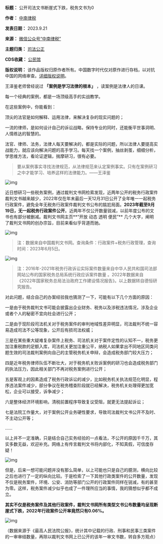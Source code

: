 

**标题：** 公开司法文书断崖式下跌，税务文书为0  

**作者：** [中南律税](https://chinadigitaltimes.net/space/中南律税)  

**发表日期：** 2023.9.21  

**来源：** [微信公众号“中南律税”](https://web.archive.org/web/20230921212710/https://mp.weixin.qq.com/s/dIgdZKPWv9buFil75dVzoQ)  

**主题归类：** [司法公正](https://chinadigitaltimes.net/space/司法公正)  

**CDS收藏：** [公民馆](https://chinadigitaltimes.net/space/%E5%85%AC%E6%B0%91%E9%A6%86)  

**版权说明：** 该作品版权归原作者所有。中国数字时代仅对原作进行存档，以对抗中国的网络审查。[详细版权说明](https://chinadigitaltimes.net/chinese/copyright)。


王泽鉴老师曾经说过 **「案例是学习法律的根本」** ，读案例是法律人的日课。


每一个经典的案例，都是一场顶级高手的实战教学。


在这些案例中，你能看到：


顶尖的法官是如何解释、运用法律，来解决复杂的现实问题的；


一流的律师，是如何设计自己的诉讼战略，保持专业的同时，还能衡平世事洞明、人情练达的智慧的。


法官、律师、法务，法律人每天要解决的，都是实际的问题，所以法律人要提高实战能力，就应该向解决问题的高手学习。每天找一个案例，抽丝剥茧，细细分析，学思维方法，看论证逻辑，揣摩研习，很有必要。



> 
> 要从案例事实寻找法律规范，从法律规范来认定案例事实。只有在案例研习之中才能学习、培养这样的法律能力。——王泽鉴
> 
> 
> 


![img](https://chinadigitaltimes.net/chinese/files/2023/09/post-700491-650cb5da20394.)


近日想研习一些税务案例，通过裁判文书网检索发现，近两年公开的税务行政案件裁判文书越来越少，2022年仅在年末最后一天12月31日公开了全年唯一一起税务行政案件，避免全年无税务行政案件裁判文书公布的尴尬局面。**2023年截至9月19日，无一起税务行政案件公开**。近两年不仅公开数量锐减，以前年度公布的文书也有部分被删减。裁判文书网主页**“开放 动态 透明 便民”** 几个大字，阐明了裁判文书网的创办宗旨，目前来看似乎背道而驰。


![img](https://chinadigitaltimes.net/chinese/files/2023/09/post-700491-650cb5da3fa0c.png)



> 
> 注：数据来自中国裁判文书网。查询条件：行政案件+税务行政管理，查询时间：2023年6月5日。
> 
> 
> 


![img](https://chinadigitaltimes.net/chinese/files/2023/09/post-700491-650cb5da5e818.png)



> 
> 注：2016年-2021年税务行政诉讼实际案件数量来自中华人民共和国司法部网站公布的国家税务总局系统行政应诉案件数量 。2022年数据来自《2022年国家税务总局法治政府工作建设情况报告》。以上数据转自德恒研究报告。
> 
> 
> 


对此问题，结合自己的办案经验我也猜测了一下，可能有以下几个方面的原因：


一是由于税务裁判文书可能会披露出企业财务、税务以及涉税违法情况，涉及企业或者个人的秘密不宜向社会进行公开；


二是由于现阶段司法机关对于税务案件的审判地域性差异明显，司法裁判不统一容易造成司法不公等现象，公开后有损司法权威；


三是在某些重大疑难复杂案件上税务、司法机关对于案件定性的认知不一，税务更加注重税款的足额入库，司法机关更加注重公平，纳税人如果拿出不同地区同类问题生效的司法裁判案例向自己的主管税务机关申辩，会造成税务部门较大压力；


四是近年税务律师队伍不断壮大，对于税务机关败诉案例的研习也会造成税务部门的执法压力，因此相关部门不再对税务案例进行公开；


五是客观上的因素造成了税务行政诉讼的减少，比如税务机关执法规范化明显，程序违法案件减少，部分争议在税务稽查阶段就已经解决，税务机关处理得更加宽松，企业可以接受，诉争减少；


六是整体经济环境影响，清税前置程序导致复议受阻，就更无法提起诉讼；


七是法院工作量大，对于案例公开业务硬性要求，导致司法裁判文书公开不及时、不主动公开等；


……


以上并不一定准确，只是结合自己实务经验的一点看法，不公开的原因千千万，其实多数无益，欢迎补充。网络上有传言裁判文书将内部化，不知真假，可信度存疑！


![img](https://chinadigitaltimes.net/chinese/files/2023/09/post-700491-650cb5da79990.)


但是，后来一想可能问题并没有那么简单，以上可能也只是自己的臆测，横向比较之后也进行了一定的纵向比较。于是检索了一下其他行政类案件的公开数量，发现不仅是税务案件，环境、公安、消防等部门公开的行政案件同样在锐减，有的甚至为零。这样，税务案件减少似乎也成了一件理所应当的事情，我的猜想似乎都不成立。


**其实不仅是税务案件及其他行政案件，裁判文书网所有类型文书公布数量均呈现断崖式下跌，2022年行政案件公开率竟然只有0.06%。** 


![img](https://chinadigitaltimes.net/chinese/files/2023/09/post-700491-650cb5da97e31.)


（数据来源于《最高人民法院公报》，统计其中记载的行政、刑事和民事三类案件的一审审结数量，再除以裁判文书网上已公开的该年一审文书数，转自多方观点）

